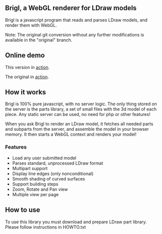 
## Brigl, a WebGL renderer for LDraw models ##

Brigl is a javascript program that reads and parses LDraw models, and render 
them with WebGL.

Note: The original git conversion without any further modifications is
available in the "original" branch.


## Online demo ##

This version in [action](http://hazenbabcock.github.io/brigl/index.html).

The original in [action](http://www.lugato.net/brigl/index.html).


## How it works ##

Brigl is 100% pure javascript, with no server logic. The only thing stored
on the server is the parts library, a set of small files with the 3d
model of each piece. Any static server can be used, no need for php or other
features!

When you ask Brigl to render an LDraw model, it fetches all needed parts and
subparts from the server, and assemble the model in your browser memory.
It then starts a WebGL context and renders your model!


### Features ###

* Load any user submitted model
* Parses standard, unprocessed LDraw format
* Multipart support
* Display line edges (only nonconditional)
* Smooth shading of curved surfaces
* Support building steps
* Zoom, Rotate and Pan view
* Multiple view per page


## How to use ##

To use this library you must download and prepare LDraw part library.
Please follow instructions in HOWTO.txt

